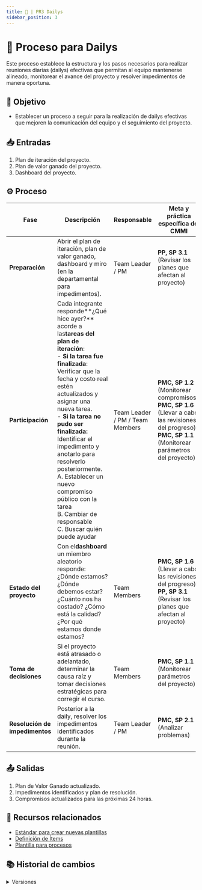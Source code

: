 ```yaml
---
title: 🍻 | PR3 Dailys
sidebar_position: 3
---
```

# 🍻 Proceso para Dailys

Este proceso establece la estructura y los pasos necesarios para realizar reuniones diarias (dailys) efectivas que permitan al equipo mantenerse alineado, monitorear el avance del proyecto y resolver impedimentos de manera oportuna.

## 🎯 Objetivo

- Establecer un proceso a seguir para la realización de dailys efectivas que mejoren la comunicación del equipo y el seguimiento del proyecto.

## 📥 Entradas

1. Plan de iteración del proyecto.
2. Plan de valor ganado del proyecto.
3. Dashboard del proyecto.

## ⚙️ Proceso


| Fase                            | Descripción                                                                                                                                                                                                                                                                                                                                                                                                                                                                     | Responsable                     | Meta y práctica específica del CMMI                                                                                                                        |
| ------------------------------- | -------------------------------------------------------------------------------------------------------------------------------------------------------------------------------------------------------------------------------------------------------------------------------------------------------------------------------------------------------------------------------------------------------------------------------------------------------------------------------- | ------------------------------- | ------------------------------------------------------------------------------------------------------------------------------------------------------------ |
| **Preparación**                | Abrir el plan de iteración, plan de valor ganado, dashboard y miro (en la departamental para impedimentos).                                                                                                                                                                                                                                                                                                                                                                     | Team Leader / PM                | **PP, SP 3.1** (Revisar los planes que afectan al proyecto)                                                                                                  |
| **Participación**              | Cada integrante responde**¿Qué hice ayer?** acorde a las**tareas del plan de iteración**: <br/>- **Si la tarea fue finalizada**: Verificar que la fecha y costo real estén actualizados y asignar una nueva tarea. <br/>- **Si la tarea no pudo ser finalizada:** Identificar el impedimento y anotarlo para resolverlo posteriormente. <br/>  A. Establecer un nuevo compromiso público con la tarea <br/>  B. Cambiar de responsable <br/>  C. Buscar quién puede ayudar | Team Leader / PM / Team Members | **PMC, SP 1.2** (Monitorear compromisos), **PMC, SP 1.6** (Llevar a cabo las revisiones del progreso), **PMC, SP 1.1** (Monitorear parámetros del proyecto) |
| **Estado del proyecto**         | Con el**dashboard** un miembro aleatorio responde: ¿Dónde estamos? ¿Dónde debemos estar? ¿Cuánto nos ha costado? ¿Cómo está la calidad? ¿Por qué estamos donde estamos?                                                                                                                                                                                                                                                                                             | Team Members                    | **PMC, SP 1.6** (Llevar a cabo las revisiones del progreso), **PP, SP 3.1** (Revisar los planes que afectan al proyecto)                                     |
| **Toma de decisiones**          | Si el proyecto está atrasado o adelantado, determinar la causa raíz y tomar decisiones estratégicas para corregir el curso.                                                                                                                                                                                                                                                                                                                                                   | Team Members                    | **PMC, SP 1.1** (Monitorear parámetros del proyecto)                                                                                                        |
| **Resolución de impedimentos** | Posterior a la daily, resolver los impedimentos identificados durante la reunión.                                                                                                                                                                                                                                                                                                                                                                                               | Team Leader / PM                | **PMC, SP 2.1** (Analizar problemas)                                                                                                                         |

## 📤 Salidas

1. Plan de Valor Ganado actualizado.
2. Impedimentos identificados y plan de resolución.
3. Compromisos actualizados para las próximas 24 horas.

## 📎 Recursos relacionados

- [Estándar para crear nuevas plantillas](/docs/next/standards/estandar-plantillas)
- [Definición de Ítems](/docs/next/procesos/PR2-definicion-items)
- [Plantilla para procesos](/docs/next/plantillas/plantilla-procesos)

## 📚 Historial de cambios

<details>
  <summary>Versiones</summary>
| **Versión** | **Descripción**                                                                 | **Fecha**     | **Colaborador**                                     |
|-------------|----------------------------------------------------------------------------------|---------------|----------------------------------------------------------|
| **1.0.0**   | Primera versión del PR19.                                                        | 03/03/2025    | Arturo Sánchez Rodríguez                                 |
| **1.1.0**   | Actualización de fases y prácticas CMMI según nuevo documento.                   | 01/04/2025    | Juan Pablo Chávez Leal                                   |
| **1.1.1**   | Inclusión de análisis de riesgos y toma de decisiones.                           | 01/04/2025    | Daniel Contreras Chávez                                  |
| **1.2.0**   | Actualización de fases y prácticas CMMI según nuevo documento.                   | 02/04/2025    | Hiram Israel Mendoza López, Mauricio Anguiano Juárez, Emiliano Valdivia Lara |
| **1.3.0**   | Inclusión de SP 2.1 del área de proceso MA.                                      | 08/04/2025    | Ian Julián Estrada Castro                                |
| **1.4.0**   | Refactorización.                                                                 | 18/04/2025    | Diego Fuentes                                            |
| **1.5.0**   | Corrección de la práctica PMC 1.1.                                               | 22/04/2025    | Juan Pablo Chávez                                        |
| **2.0.0**   | Cambio total del proceso para alinear con la práctica de una daily efectiva.     | 25/04/2025    | Diego Fuentes                                            |
| **2.1.0**   | Identificación de la práctica 2.4 del área MA.                                   | 25/04/2025    | Diego Fuentes                                            |
| **2.2.0**   | Correcciones relacionadas con CMMI y simplificación del proceso.                 | 09/05/2025    | Valeria Zúñiga                                           |
| **2.3.0**   | Eliminación de la sección de riesgos del proceso.                                | 13/05/2025    | Paola María Garrido                                      |
| **2.4.0**   | Corrección de la SP 3.1: revisión de los planes que afectan al proyecto.         | 13/05/2025    | Arturo Sánchez                                           |
| **3.0.0**   | Actualización al formato estándar de procesos.                                   | 18/05/2025    | Ángel Mauricio Ramírez Herrera                          |
</details>
